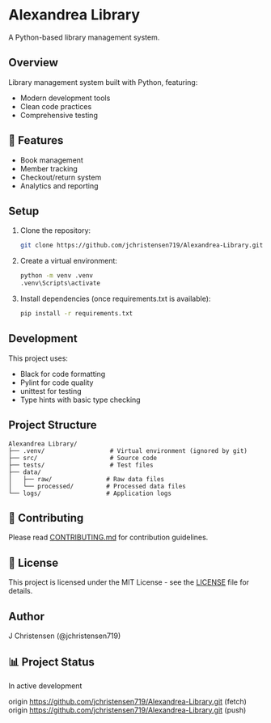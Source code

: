 # Alexandrea Library

A Python-based library management system.

## Overview
Library management system built with Python, featuring:
- Modern development tools
- Clean code practices
- Comprehensive testing

## 🚀 Features
- Book management
- Member tracking
- Checkout/return system
- Analytics and reporting

## Setup
1. Clone the repository:
   ```bash
   git clone https://github.com/jchristensen719/Alexandrea-Library.git
   ```
2. Create a virtual environment:
   ```bash
   python -m venv .venv
   .venv\Scripts\activate
   ```
3. Install dependencies (once requirements.txt is available):
   ```bash
   pip install -r requirements.txt
   ```

## Development
This project uses:
- Black for code formatting
- Pylint for code quality
- unittest for testing
- Type hints with basic type checking

## Project Structure
```
Alexandrea Library/
├── .venv/                  # Virtual environment (ignored by git)
├── src/                    # Source code
├── tests/                  # Test files
├── data/                  
│   ├── raw/               # Raw data files
│   └── processed/         # Processed data files
└── logs/                  # Application logs
```

## 🤝 Contributing
Please read [CONTRIBUTING.md](CONTRIBUTING.md) for contribution guidelines.

## 📝 License
This project is licensed under the MIT License - see the [LICENSE](LICENSE) file for details.

## Author
J Christensen (@jchristensen719)

## 📊 Project Status
In active development

origin  https://github.com/jchristensen719/Alexandrea-Library.git (fetch)
origin  https://github.com/jchristensen719/Alexandrea-Library.git (push)